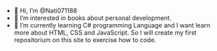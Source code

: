 - 👋 Hi, I’m @Nati071188
- 👀 I’m interested in books about personal development.
- 🌱 I’m currently learning C# programming Language and I want learn more about HTML, CSS and JavaScript. So I will create my first repositorium on this site to exercise how to code.

<!---
Nati071188/Nati071188 is a ✨ special ✨ repository because its `README.md` (this file) appears on your GitHub profile.
You can click the Preview link to take a look at your changes.
--->
